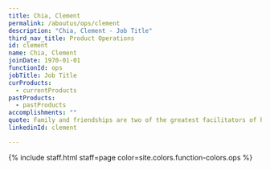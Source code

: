 ```yaml
---
title: Chia, Clement
permalink: /aboutus/ops/clement
description: "Chia, Clement - Job Title"
third_nav_title: Product Operations
id: clement
name: Chia, Clement
joinDate: 1970-01-01
functionId: ops
jobTitle: Job Title
curProducts:
  - currentProducts
pastProducts:
  - pastProducts
accomplishments: ""
quote: Family and friendships are two of the greatest facilitators of happiness.
linkedinId: clement

---
```


{% include staff.html staff=page color=site.colors.function-colors.ops %}
